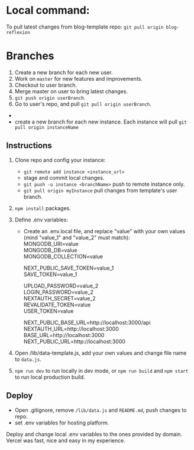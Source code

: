 # Local command:

To pull latest changes from blog-template repo:
`git pull origin blog-reflexion`

# Branches

1. Create a new branch for each new user.
2. Work on `master` for new features and improvements.
3. Checkout to user branch.
4. Merge master on user to bring latest changes.
5. `git push origin userBranch`.
6. Go to user's repo, and pull `git pull origin userBranch`.

-
- create a new branch for each new instance. Each instance will pull `git pull origin instanceName`

## Instructions

1. Clone repo and config your instance:
   - `git remote add instance <instance_url>`
   - stage and commit local changes.
   - `git push -u instance <branchName>` push to remote instance only.
   - `git pull origin myInstance` pull changes from template's user branch.
2. `npm install` packages.
3. Define .env variables:

   - Create an .env.local file, and replace "value" with your own values (mind "value_1" and "value_2" must match):  
      MONGODB_URI=value  
      MONGODB_DB=value  
      MONGODB_COLLECTION=value

     NEXT_PUBLIC_SAVE_TOKEN=value_1  
      SAVE_TOKEN=value_1

     UPLOAD_PASSWORD=value_2  
      LOGIN_PASSWORD=value_2  
      NEXTAUTH_SECRET=value_2  
      REVALIDATE_TOKEN=value  
      USER_TOKEN=value

     NEXT_PUBLIC_BASE_URL=http://localhost:3000/api  
      NEXTAUTH_URL=http://localhost:3000  
      BASE_URL=http://localhost:3000  
      NEXT_PUBLIC_URL=http://localhost:3000

4. Open /lib/data-template.js, add your own values and change file name to `data.js`.
5. `npm run dev` to run locally in dev mode, or `npm run build` and `npm start` to run local production build.

## Deploy

- Open .gitignore, remove `/lib/data.js` and `README.md`, push changes to repo.
- set .env variables for hosting platform.

Deploy and change local .env variables to the ones provided by domain. Vercel was fast, nice and easy in my experience.
